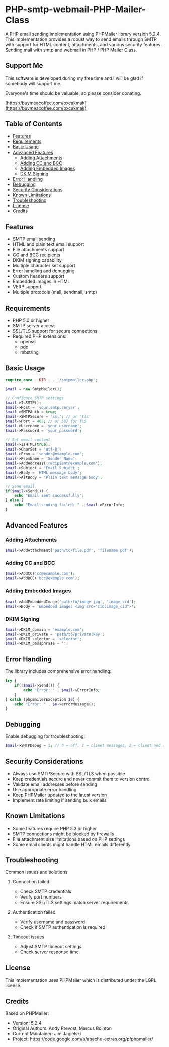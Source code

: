 # PHP-smtp-webmail-PHP-Mailer-Class
A PHP email sending implementation using PHPMailer library version 5.2.4. This implementation provides a robust way to send emails through SMTP with support for HTML content, attachments, and various security features.
Sending mail with smtp and webmail in PHP / PHP Mailer Class.

## Support Me

This software is developed during my free time and I will be glad if somebody will support me.

Everyone's time should be valuable, so please consider donating.

[https://buymeacoffee.com/oxcakmak](https://buymeacoffee.com/oxcakmak)

## Table of Contents
- [Features](#features)
- [Requirements](#requirements)
- [Basic Usage](#basic-usage)
- [Advanced Features](#advanced-features)
  - [Adding Attachments](#adding-attachments)
  - [Adding CC and BCC](#adding-cc-and-bcc)
  - [Adding Embedded Images](#adding-embedded-images)
  - [DKIM Signing](#dkim-signing)
- [Error Handling](#error-handling)
- [Debugging](#debugging)
- [Security Considerations](#security-considerations)
- [Known Limitations](#known-limitations)
- [Troubleshooting](#troubleshooting)
- [License](#license)
- [Credits](#credits)

## Features

- SMTP email sending
- HTML and plain text email support
- File attachments support
- CC and BCC recipients
- DKIM signing capability
- Multiple character set support
- Error handling and debugging
- Custom headers support
- Embedded images in HTML
- VERP support
- Multiple protocols (mail, sendmail, smtp)

## Requirements

- PHP 5.0 or higher
- SMTP server access
- SSL/TLS support for secure connections
- Required PHP extensions:
  - openssl
  - pdo
  - mbstring

## Basic Usage

```php
require_once __DIR__ . '/smtpmailer.php';

$mail = new SmtpMailer();

// Configure SMTP settings
$mail->IsSMTP();
$mail->Host = 'your.smtp.server';
$mail->SMTPAuth = true;
$mail->SMTPSecure = 'ssl'; // or 'tls'
$mail->Port = 465; // or 587 for TLS
$mail->Username = 'your_username';
$mail->Password = 'your_password';

// Set email content
$mail->IsHTML(true);
$mail->CharSet = 'utf-8';
$mail->From = 'sender@example.com';
$mail->FromName = 'Sender Name';
$mail->AddAddress('recipient@example.com');
$mail->Subject = 'Email Subject';
$mail->Body = 'HTML message body';
$mail->AltBody = 'Plain text message body';

// Send email
if($mail->Send()) {
    echo "Email sent successfully";
} else {
    echo "Email sending failed: " . $mail->ErrorInfo;
}
```

## Advanced Features

### Adding Attachments

```php
$mail->AddAttachment('path/to/file.pdf', 'filename.pdf');
```

### Adding CC and BCC

```php
$mail->AddCC('cc@example.com');
$mail->AddBCC('bcc@example.com');
```

### Adding Embedded Images

```php
$mail->AddEmbeddedImage('path/to/image.jpg', 'image_cid');
$mail->Body = 'Embedded image: <img src="cid:image_cid">';
```

### DKIM Signing

```php
$mail->DKIM_domain = 'example.com';
$mail->DKIM_private = 'path/to/private.key';
$mail->DKIM_selector = 'selector';
$mail->DKIM_passphrase = '';
```

## Error Handling

The library includes comprehensive error handling:

```php
try {
    if(!$mail->Send()) {
        echo "Error: " . $mail->ErrorInfo;
    }
} catch (phpmailerException $e) {
    echo "Error: " . $e->errorMessage();
}
```

## Debugging

Enable debugging for troubleshooting:

```php
$mail->SMTPDebug = 1; // 0 = off, 1 = client messages, 2 = client and server messages
```

## Security Considerations

- Always use SMTPSecure with SSL/TLS when possible
- Keep credentials secure and never commit them to version control
- Validate email addresses before sending
- Use appropriate error handling
- Keep PHPMailer updated to the latest version
- Implement rate limiting if sending bulk emails

## Known Limitations

- Some features require PHP 5.3 or higher
- SMTP connections might be blocked by firewalls
- File attachment size limitations based on PHP settings
- Some email clients might handle HTML emails differently

## Troubleshooting

Common issues and solutions:

1. Connection failed
   - Check SMTP credentials
   - Verify port numbers
   - Ensure SSL/TLS settings match server requirements

2. Authentication failed
   - Verify username and password
   - Check if SMTP authentication is required

3. Timeout issues
   - Adjust SMTP timeout settings
   - Check server response time

## License

This implementation uses PHPMailer which is distributed under the LGPL license.

## Credits

Based on PHPMailer:
- Version: 5.2.4
- Original Authors: Andy Prevost, Marcus Bointon
- Current Maintainer: Jim Jagielski
- Project: https://code.google.com/a/apache-extras.org/p/phpmailer/
